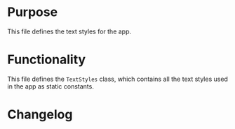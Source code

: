# Purpose

This file defines the text styles for the app.

# Functionality

This file defines the `TextStyles` class, which contains all the text styles used in the app as static constants.

# Changelog

